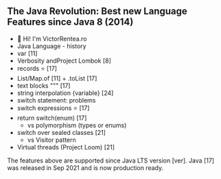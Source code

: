 ## The Java Revolution: Best new Language Features since Java 8 (2014)
- 👋 Hi! I'm VictorRentea.ro
- Java Language - history
- var [11]
- Verbosity andProject Lombok [8]
- records ⭐️ [17]
- List/Map.of [11] + .toList [17]
- text blocks """ [17]
- string interpolation \{variable} [24]
- switch statement: problems
- switch expressions ⭐️ [17]
- return switch(enum) [17]
    - vs polymorphism (types or enums)
- switch over sealed classes [21]
    - vs Visitor pattern
- Virtual threads (Project Loom) [21]

The features above are supported
 since Java LTS version [ver].
Java [17] was released in Sep 2021
 and is now production ready.

